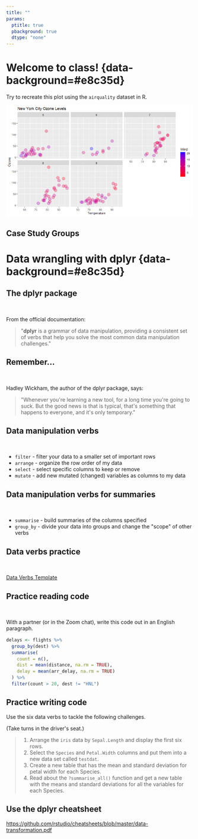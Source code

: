 ```yaml
---
title: ""
params:
  ptitle: true
  pbackground: true
  dtype: "none"
---
```


<!-----------------------
Note:
want to students to focus on picking a TOPIC and QUESTION,
rather than finding the perfect data right now.

There is a task in a few weeks (task 11???)
that tells them to find the data for their project
-------------------------->

# Welcome to class! {data-background=#e8c35d}

Try to recreate this plot using the `airquality` dataset in R.

![](images\try\try_airquality.png)



## Case Study Groups

# Data wrangling with dplyr  {data-background=#e8c35d}

## The dplyr package

<br>

From the official documentation:

> "**dplyr** is a grammar of data manipulation, providing a consistent set of verbs that help you solve the most common data manipulation challenges."

## Remember...

<br>

Hadley Wickham, the author of the dplyr package, says:

> "Whenever you're learning a new tool, for a long time you're going to suck. But the good news is that is typical, that's something that happens to everyone, and it's only temporary."

## Data manipulation verbs

<br>

- `filter`  - filter your data to a smaller set of important rows
- `arrange` - organize the row order of my data
- `select`  - select specific columns to keep or remove 
- `mutate`  - add new mutated (changed) variables as columns to my data


## Data manipulation verbs for summaries

<br>

- `summarise` - build summaries of the columns specified
- `group_by`  - divide your data into groups and change the "scope" of other verbs

## Data verbs practice

<br>

[Data Verbs Template](https://docs.google.com/presentation/d/1zDWzyacFGixKjPbW6rqAJ0p9jl-25ERZ3pfG1JUfgEI/template/preview)


## Practice reading code

<br>

With a partner (or in the Zoom chat), write this code out in an English paragraph.


```r
delays <- flights %>% 
  group_by(dest) %>% 
  summarise(
    count = n(),
    dist = mean(distance, na.rm = TRUE),
    delay = mean(arr_delay, na.rm = TRUE)
  ) %>% 
  filter(count > 20, dest != "HNL")
```

## Practice writing code

Use the six data verbs to tackle the following challenges.

(Take turns in the driver's seat.)

> 1. Arrange the `iris` data by `Sepal.Length` and display the first six rows.
> 2. Select the `Species` and `Petal.Width` columns and put them into a new data set called `testdat`.
> 3. Create a new table that has the mean and standard deviation for petal width for each Species.
> 4. Read about the `?summarise_all()` function and get a new table with the means and standard deviations for all the variables for each Species.



## Use the dplyr cheatsheet

https://github.com/rstudio/cheatsheets/blob/master/data-transformation.pdf
